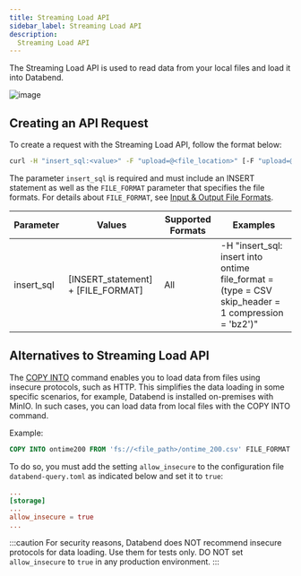 ```yaml
---
title: Streaming Load API
sidebar_label: Streaming Load API
description:
  Streaming Load API
---
```


The Streaming Load API is used to read data from your local files and load it into Databend.

![image](/img/load/load-data-from-local-fs.png)

## Creating an API Request

To create a request with the Streaming Load API, follow the format below:

```bash
curl -H "insert_sql:<value>" -F "upload=@<file_location>" [-F "upload=@<file_location>"] -XPUT http://<user_name>:[password]@<http_handler_host>:<http_handler_port>/v1/streaming_load
```

The parameter `insert_sql` is required and must include an INSERT statement as well as the `FILE_FORMAT` parameter that specifies the file formats. For details about `FILE_FORMAT`, see [Input & Output File Formats](../../13-sql-reference/50-file-format-options.md).

| Parameter               | Values                              | Supported Formats         | Examples                                                                                                                              |
|-------------------------|-------------------------------------|---------------------------|---------------------------------------------------------------------------------------------------------------------------------------|
| insert_sql              | [INSERT_statement] + [FILE_FORMAT] | All                       | -H "insert_sql: insert into ontime file_format = (type = CSV skip_header = 1 compression = 'bz2')"                                                                                        |                                                                                                                                                                                          | CSV                       |                                                                                                                                       |


## Alternatives to Streaming Load API

The [COPY INTO](../../14-sql-commands/10-dml/dml-copy-into-table.md) command enables you to load data from files using insecure protocols, such as HTTP. This simplifies the data loading in some specific scenarios, for example, Databend is installed on-premises with MinIO. In such cases, you can load data from local files with the COPY INTO command. 

Example:

```sql
COPY INTO ontime200 FROM 'fs://<file_path>/ontime_200.csv' FILE_FORMAT = (type = CSV field_delimiter = ','  record_delimiter = '\n' skip_header = 1);
```
To do so, you must add the setting `allow_insecure` to the configuration file `databend-query.toml` as indicated below and set it to `true`:

```toml
...
[storage]
...
allow_insecure = true
...
```

:::caution
For security reasons, Databend does NOT recommend insecure protocols for data loading. Use them for tests only. DO NOT set `allow_insecure` to `true` in any production environment. 
:::
